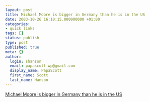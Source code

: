 ```yaml
---
layout: post
title: Michael Moore is bigger in Germany than he is in the US
date: 2003-10-26 16:10:15.000000000 +01:00
categories:
- quick links
tags: []
status: publish
type: post
published: true
meta: {}
author:
  login: shanson
  email: papascott-wp@gmail.com
  display_name: PapaScott
  first_name: Scott
  last_name: Hanson
---
```

<p><a title="Can 1.1 million stupid white men be wrong?" href="http://www.buzzmachine.com/archives/2003_10.html#004945">Michael Moore is bigger in Germany than he is in the US</a></p>
